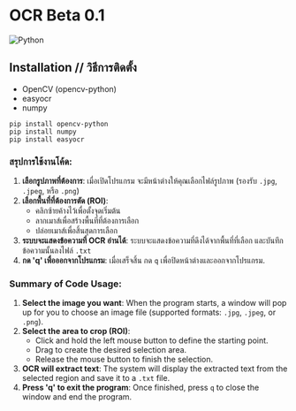 # OCR Beta 0.1
![Python](https://img.shields.io/badge/python-3670A0?style=for-the-badge&logo=python&logoColor=ffdd54)
## Installation // วิธีการติดตั้ง
- OpenCV (opencv-python)
- easyocr
- numpy

```
pip install opencv-python
pip install numpy
pip install easyocr
```
### สรุปการใช้งานโค้ด:
1. **เลือกรูปภาพที่ต้องการ**: เมื่อเปิดโปรแกรม จะมีหน้าต่างให้คุณเลือกไฟล์รูปภาพ (รองรับ `.jpg`, `.jpeg`, หรือ `.png`)
2. **เลือกพื้นที่ที่ต้องการตัด (ROI)**: 
   - คลิกซ้ายค้างไว้เพื่อตั้งจุดเริ่มต้น
   - ลากเมาส์เพื่อสร้างพื้นที่ที่ต้องการเลือก
   - ปล่อยเมาส์เพื่อสิ้นสุดการเลือก
3. **ระบบจะแสดงข้อความที่ OCR อ่านได้**: ระบบจะแสดงข้อความที่ดึงได้จากพื้นที่ที่เลือก และบันทึกข้อความนั้นลงไฟล์ `.txt`
4. **กด 'q' เพื่อออกจากโปรแกรม**: เมื่อเสร็จสิ้น กด `q` เพื่อปิดหน้าต่างและออกจากโปรแกรม.

### Summary of Code Usage:

1. **Select the image you want**: When the program starts, a window will pop up for you to choose an image file (supported formats: `.jpg`, `.jpeg`, or `.png`).
2. **Select the area to crop (ROI)**: 
   - Click and hold the left mouse button to define the starting point.
   - Drag to create the desired selection area.
   - Release the mouse button to finish the selection.
3. **OCR will extract text**: The system will display the extracted text from the selected region and save it to a `.txt` file.
4. **Press 'q' to exit the program**: Once finished, press `q` to close the window and end the program.
